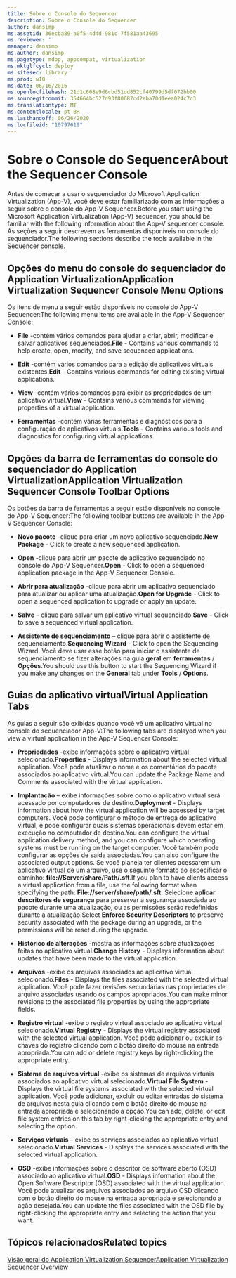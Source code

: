 ```yaml
---
title: Sobre o Console do Sequencer
description: Sobre o Console do Sequencer
author: dansimp
ms.assetid: 36ecba89-a0f5-4d4d-981c-7f581aa43695
ms.reviewer: ''
manager: dansimp
ms.author: dansimp
ms.pagetype: mdop, appcompat, virtualization
ms.mktglfcycl: deploy
ms.sitesec: library
ms.prod: w10
ms.date: 06/16/2016
ms.openlocfilehash: 21d1c668e9d6cbd51dd852cf40799d5df072bb00
ms.sourcegitcommit: 354664bc527d93f80687cd2eba70d1eea024c7c3
ms.translationtype: MT
ms.contentlocale: pt-BR
ms.lasthandoff: 06/26/2020
ms.locfileid: "10797619"
---
```

# <span data-ttu-id="6cf93-103">Sobre o Console do Sequencer</span><span class="sxs-lookup"><span data-stu-id="6cf93-103">About the Sequencer Console</span></span>


<span data-ttu-id="6cf93-104">Antes de começar a usar o sequenciador do Microsoft Application Virtualization (App-V), você deve estar familiarizado com as informações a seguir sobre o console do App-V Sequencer.</span><span class="sxs-lookup"><span data-stu-id="6cf93-104">Before you start using the Microsoft Application Virtualization (App-V) sequencer, you should be familiar with the following information about the App-V sequencer console.</span></span> <span data-ttu-id="6cf93-105">As seções a seguir descrevem as ferramentas disponíveis no console do sequenciador.</span><span class="sxs-lookup"><span data-stu-id="6cf93-105">The following sections describe the tools available in the Sequencer console.</span></span>

## <span data-ttu-id="6cf93-106">Opções do menu do console do sequenciador do Application Virtualization</span><span class="sxs-lookup"><span data-stu-id="6cf93-106">Application Virtualization Sequencer Console Menu Options</span></span>


<span data-ttu-id="6cf93-107">Os itens de menu a seguir estão disponíveis no console do App-V Sequencer:</span><span class="sxs-lookup"><span data-stu-id="6cf93-107">The following menu items are available in the App-V Sequencer Console:</span></span>

-   <span data-ttu-id="6cf93-108">**File** -contém vários comandos para ajudar a criar, abrir, modificar e salvar aplicativos sequenciados.</span><span class="sxs-lookup"><span data-stu-id="6cf93-108">**File** - Contains various commands to help create, open, modify, and save sequenced applications.</span></span>

-   <span data-ttu-id="6cf93-109">**Edit** -contém vários comandos para a edição de aplicativos virtuais existentes.</span><span class="sxs-lookup"><span data-stu-id="6cf93-109">**Edit** - Contains various commands for editing existing virtual applications.</span></span>

-   <span data-ttu-id="6cf93-110">**View** -contém vários comandos para exibir as propriedades de um aplicativo virtual.</span><span class="sxs-lookup"><span data-stu-id="6cf93-110">**View** - Contains various commands for viewing properties of a virtual application.</span></span>

-   <span data-ttu-id="6cf93-111">**Ferramentas** -contém várias ferramentas e diagnósticos para a configuração de aplicativos virtuais.</span><span class="sxs-lookup"><span data-stu-id="6cf93-111">**Tools** - Contains various tools and diagnostics for configuring virtual applications.</span></span>

## <a href="" id="application-virtualization-sequencer-console-toolbar-options-"></a><span data-ttu-id="6cf93-112">Opções da barra de ferramentas do console do sequenciador do Application Virtualization</span><span class="sxs-lookup"><span data-stu-id="6cf93-112">Application Virtualization Sequencer Console Toolbar Options</span></span>


<span data-ttu-id="6cf93-113">Os botões da barra de ferramentas a seguir estão disponíveis no console do App-V Sequencer:</span><span class="sxs-lookup"><span data-stu-id="6cf93-113">The following toolbar buttons are available in the App-V Sequencer Console:</span></span>

-   <span data-ttu-id="6cf93-114">**Novo pacote** -clique para criar um novo aplicativo sequenciado.</span><span class="sxs-lookup"><span data-stu-id="6cf93-114">**New Package** - Click to create a new sequenced application.</span></span>

-   <span data-ttu-id="6cf93-115">**Open** -clique para abrir um pacote de aplicativo sequenciado no console do App-V Sequencer.</span><span class="sxs-lookup"><span data-stu-id="6cf93-115">**Open** - Click to open a sequenced application package in the App-V Sequencer Console.</span></span>

-   <span data-ttu-id="6cf93-116">**Abrir para atualização** -clique para abrir um aplicativo sequenciado para atualizar ou aplicar uma atualização.</span><span class="sxs-lookup"><span data-stu-id="6cf93-116">**Open for Upgrade** - Click to open a sequenced application to upgrade or apply an update.</span></span>

-   <span data-ttu-id="6cf93-117">**Salve** – clique para salvar um aplicativo virtual sequenciado.</span><span class="sxs-lookup"><span data-stu-id="6cf93-117">**Save** - Click to save a sequenced virtual application.</span></span>

-   <span data-ttu-id="6cf93-118">**Assistente de sequenciamento** – clique para abrir o assistente de sequenciamento.</span><span class="sxs-lookup"><span data-stu-id="6cf93-118">**Sequencing Wizard** - Click to open the Sequencing Wizard.</span></span> <span data-ttu-id="6cf93-119">Você deve usar esse botão para iniciar o assistente de sequenciamento se fizer alterações na guia **geral** em **ferramentas**  /  **Opções**.</span><span class="sxs-lookup"><span data-stu-id="6cf93-119">You should use this button to start the Sequencing Wizard if you make any changes on the **General** tab under **Tools** / **Options**.</span></span>

## <span data-ttu-id="6cf93-120">Guias do aplicativo virtual</span><span class="sxs-lookup"><span data-stu-id="6cf93-120">Virtual Application Tabs</span></span>


<span data-ttu-id="6cf93-121">As guias a seguir são exibidas quando você vê um aplicativo virtual no console do sequenciador App-V:</span><span class="sxs-lookup"><span data-stu-id="6cf93-121">The following tabs are displayed when you view a virtual application in the App-V Sequencer Console:</span></span>

-   <span data-ttu-id="6cf93-122">**Propriedades** -exibe informações sobre o aplicativo virtual selecionado.</span><span class="sxs-lookup"><span data-stu-id="6cf93-122">**Properties** - Displays information about the selected virtual application.</span></span> <span data-ttu-id="6cf93-123">Você pode atualizar o nome e os comentários do pacote associados ao aplicativo virtual.</span><span class="sxs-lookup"><span data-stu-id="6cf93-123">You can update the Package Name and Comments associated with the virtual application.</span></span>

-   <span data-ttu-id="6cf93-124">**Implantação** – exibe informações sobre como o aplicativo virtual será acessado por computadores de destino.</span><span class="sxs-lookup"><span data-stu-id="6cf93-124">**Deployment** - Displays information about how the virtual application will be accessed by target computers.</span></span> <span data-ttu-id="6cf93-125">Você pode configurar o método de entrega do aplicativo virtual, e pode configurar quais sistemas operacionais devem estar em execução no computador de destino.</span><span class="sxs-lookup"><span data-stu-id="6cf93-125">You can configure the virtual application delivery method, and you can configure which operating systems must be running on the target computer.</span></span> <span data-ttu-id="6cf93-126">Você também pode configurar as opções de saída associadas.</span><span class="sxs-lookup"><span data-stu-id="6cf93-126">You can also configure the associated output options.</span></span> <span data-ttu-id="6cf93-127">Se você planeja ter clientes acessarem um aplicativo virtual de um arquivo, use o seguinte formato ao especificar o caminho: **file://Server/share/Path/.sft**.</span><span class="sxs-lookup"><span data-stu-id="6cf93-127">If you plan to have clients access a virtual application from a file, use the following format when specifying the path: **File://server/share/path/.sft**.</span></span> <span data-ttu-id="6cf93-128">Selecione **aplicar descritores de segurança** para preservar a segurança associada ao pacote durante uma atualização, ou as permissões serão redefinidas durante a atualização.</span><span class="sxs-lookup"><span data-stu-id="6cf93-128">Select **Enforce Security Descriptors** to preserve security associated with the package during an upgrade, or the permissions will be reset during the upgrade.</span></span>

-   <span data-ttu-id="6cf93-129">**Histórico de alterações** -mostra as informações sobre atualizações feitas no aplicativo virtual.</span><span class="sxs-lookup"><span data-stu-id="6cf93-129">**Change History** - Displays information about updates that have been made to the virtual application.</span></span>

-   <span data-ttu-id="6cf93-130">**Arquivos** -exibe os arquivos associados ao aplicativo virtual selecionado.</span><span class="sxs-lookup"><span data-stu-id="6cf93-130">**Files** - Displays the files associated with the selected virtual application.</span></span> <span data-ttu-id="6cf93-131">Você pode fazer revisões secundárias nas propriedades de arquivo associadas usando os campos apropriados.</span><span class="sxs-lookup"><span data-stu-id="6cf93-131">You can make minor revisions to the associated file properties by using the appropriate fields.</span></span>

-   <span data-ttu-id="6cf93-132">**Registro virtual** -exibe o registro virtual associado ao aplicativo virtual selecionado.</span><span class="sxs-lookup"><span data-stu-id="6cf93-132">**Virtual Registry** - Displays the virtual registry associated with the selected virtual application.</span></span> <span data-ttu-id="6cf93-133">Você pode adicionar ou excluir as chaves do registro clicando com o botão direito do mouse na entrada apropriada.</span><span class="sxs-lookup"><span data-stu-id="6cf93-133">You can add or delete registry keys by right-clicking the appropriate entry.</span></span>

-   <span data-ttu-id="6cf93-134">**Sistema de arquivos virtual** -exibe os sistemas de arquivos virtuais associados ao aplicativo virtual selecionado.</span><span class="sxs-lookup"><span data-stu-id="6cf93-134">**Virtual File System** - Displays the virtual file systems associated with the selected virtual application.</span></span> <span data-ttu-id="6cf93-135">Você pode adicionar, excluir ou editar entradas do sistema de arquivos nesta guia clicando com o botão direito do mouse na entrada apropriada e selecionando a opção.</span><span class="sxs-lookup"><span data-stu-id="6cf93-135">You can add, delete, or edit file system entries on this tab by right-clicking the appropriate entry and selecting the option.</span></span>

-   <span data-ttu-id="6cf93-136">**Serviços virtuais** – exibe os serviços associados ao aplicativo virtual selecionado.</span><span class="sxs-lookup"><span data-stu-id="6cf93-136">**Virtual Services** - Displays the services associated with the selected virtual application.</span></span>

-   <span data-ttu-id="6cf93-137">**OSD** -exibe informações sobre o descritor de software aberto (OSD) associado ao aplicativo virtual.</span><span class="sxs-lookup"><span data-stu-id="6cf93-137">**OSD** - Displays information about the Open Software Descriptor (OSD) associated with the virtual application.</span></span> <span data-ttu-id="6cf93-138">Você pode atualizar os arquivos associados ao arquivo OSD clicando com o botão direito do mouse na entrada apropriada e selecionando a ação desejada.</span><span class="sxs-lookup"><span data-stu-id="6cf93-138">You can update the files associated with the OSD file by right-clicking the appropriate entry and selecting the action that you want.</span></span>

## <span data-ttu-id="6cf93-139">Tópicos relacionados</span><span class="sxs-lookup"><span data-stu-id="6cf93-139">Related topics</span></span>


[<span data-ttu-id="6cf93-140">Visão geral do Application Virtualization Sequencer</span><span class="sxs-lookup"><span data-stu-id="6cf93-140">Application Virtualization Sequencer Overview</span></span>](application-virtualization-sequencer-overview.md)

 

 





